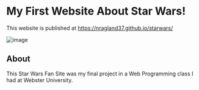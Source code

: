 # My First Website About Star Wars!  
This website is published at https://nragland37.github.io/starwars/

![image](https://user-images.githubusercontent.com/92565109/193432235-1900d2cd-71ee-451c-936b-23ca05716b3e.png)

## About
This Star Wars Fan Site was my final project in a Web Programming class I had at Webster University. 
